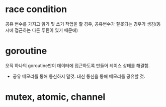 # race condition
공유 변수를 가지고 읽기 및 쓰기 작업을 할 경우, 공유변수가 잘못되는 경우가 생김(동시에 접근하는 다른 루틴이 있기 때문에)

# goroutine
오직 하나의 goroutine만이 데이터에 접근하도록 만들어 레이스 상태를 해결함.
* 공유 메모리를 통해 통신하지 말것. 대신 통신을 통해 메모리를 공유할 것.

# mutex, atomic, channel